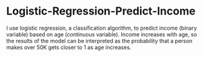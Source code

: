 # Logistic-Regression-Predict-Income

I use logistic regression, a classification algorithm, to predict income (binary variable) based on age (continuous variable). Income increases with age, so the results of the model can be interpreted as the probability that a person makes over 50K gets closer to 1 as age increases.
